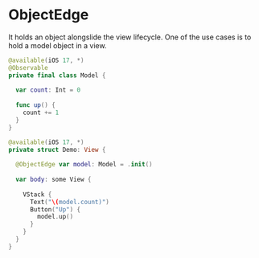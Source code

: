 # ObjectEdge

It holds an object alongslide the view lifecycle.
One of the use cases is to hold a model object in a view. 

```swift
@available(iOS 17, *)
@Observable
private final class Model {
  
  var count: Int = 0
  
  func up() {
    count += 1
  }
}

@available(iOS 17, *)
private struct Demo: View {
  
  @ObjectEdge var model: Model = .init()
  
  var body: some View {
    
    VStack {
      Text("\(model.count)")
      Button("Up") {
        model.up()
      }
    }
  }
}
```
